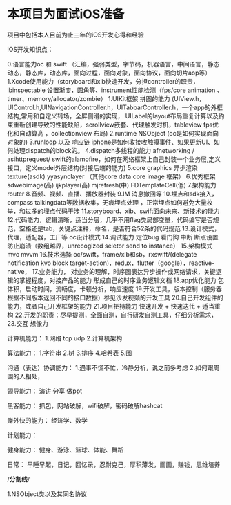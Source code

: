 #  本项目为面试iOS准备
项目中包括本人目前为止三年的iOS开发心得和经验

iOS开发知识点：

0.语言能力oc 和 swift （汇编，强弱类型，字节码，机器语言，中间语言，静态动态，静态库，动态库，面向过程，面向对象，面向协议，面向切片aop等）
1.Xcode使用能力（storyboard和xib快速开发，分担controller的职责， ibinspectable 设置渐变，圆角等、instrument性能检测（fps/core animation 、timer、memory/allocator/zombie）
1.UIKit框架 拼图的能力 (UIView.h，UIControl.h,UINavigationController.h，UITabbarController.h，一个app的外框结构,常用和自定义转场，全屏侧滑的实现， UILabel的layout布局重复计算以及约束重新创建导致的性能缺陷，scrollview嵌套、代理触发时机，tableview fps优化和自动算高 ，collectionview 布局)
2.runtime NSObject (oc是如何实现面向对象的)
3.runloop 以及 响应链 iphone是如何收接收触摸事件、如果更新UI、如何处理dispatch的block的。
4.dispatch多线程的能力 afnetworking / asihttprequest/ swift的alamofire，如何在网络框架上自己封装一个业务层,定义接口，定义model外层结构(对接后端的能力)
5.core graphics 异步渲染 texture(asdk) yyasynclayer （其他core data core image 框架）
6.优秀框架 sdwebimage(高) ijkplayer(高) mjrefresh(中) FDTemplateCell(低)
7.架构能力router
8.音频、视频、直播、播放器封装
9.IM 消息撤回等
10.埋点和sdk接入，compass talkingdata等数据收集，无痕埋点处理 ，正常埋点如何避免大量枚举，和过多的埋点代码干涉
11.storyboard、xib、swift面向未来、新技术的能力
12.代码能力，逻辑清晰，适当分层，几乎不用flag类局部变量，代码编写是否规范，空格还是tab，关键点注释，命名，是否符合52条的代码规范
13.设计模式，代理，适配器，工厂等 oc设计模式
14.调试能力 定位bug 看门狗 中断 断点设置 防止崩溃（数组越界，unrecogized seletor send to instance）
15.架构模式 mvc mvvm 
16.技术选择 oc/swift，frame/xib和sb，rxswift/(delegate notification kvo block target-action)，redux，flutter（google），reactive-native，
17.业务能力， 对业务的理解，时序图表达异步操作或网络请求，关键逻辑的掌握程度，对接产品的能力  形成自己的时序业务逻辑文档
18.app优化能力 包体积，启动时间，流畅度，卡顿分析，响应速度
19.开发工具，版本控制（服务器根据不同版本返回不同的接口数据）参见沙发视频的开发工具
20.自己开发组件的能力，或者自己开发框架的能力
21.项目把持能力 快速开发 + 快速迭代 + 适当重构 
22.开发的职责：尽早提测，全面自测，自行研发自测工具，仔细分析需求，
23.交互 想像力

计算机能力：
1.网络 tcp udp
2.计算机架构

算法能力：
1.字符串
2.树
3.排序
4.哈希表
5.图

沟通（表达）协调能力：
1.遇事不慌不忙，冷静分析，说之前多考虑
2.如何跟周围的人相处，

领导能力：
演讲
分享
做ppt

黑客能力：
抓包，网站破解，wifi破解，密码破解hashcat

赚外快的能力：
经济学、数学

计划能力：

健身能力：
健身、游泳、篮球、体能、舞蹈

日常：
早睡早起，日记，回忆录，忍耐克己，厚积薄发，画画，赚钱，思维培养


/**********************分割线**********************/

1.NSObject类以及其同名协议
